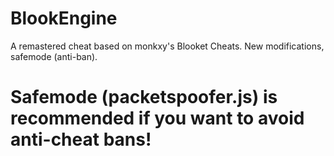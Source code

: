 # BlookEngine
A remastered cheat based on monkxy's Blooket Cheats. New modifications, safemode (anti-ban).
# 
# Safemode (packetspoofer.js) is recommended if you want to avoid anti-cheat bans!
